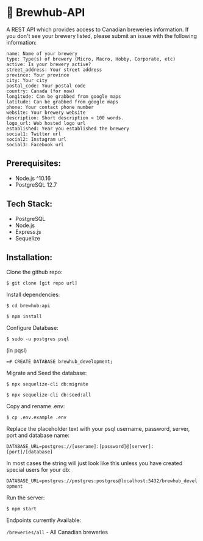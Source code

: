 # 🍻 Brewhub-API

A REST API which provides access to Canadian breweries information. If you don't see your brewery listed, please submit an issue with the following information:

    name: Name of your brewery
    type: Type(s) of brewery (Micro, Macro, Hobby, Corporate, etc)
    active: Is your brewery active?
    street_address: Your street address 
    province: Your province
    city: Your city
    postal_code: Your postal code
    country: Canada (for now)
    longitude: Can be grabbed from google maps
    latitude: Can be grabbed from google maps
    phone: Your contact phone number 
    website: Your brewery website
    description: Short description < 100 words.
    logo_url: Web hosted logo url
    established: Year you established the brewery
    social1: Twitter url
    social2: Instagram url
    social3: Facebook url

## Prerequisites:

 * Node.js ^10.16
 * PostgreSQL 12.7

## Tech Stack:

 * PostgreSQL
 * Node.js
 * Express.js
 * Sequelize

## Installation:

Clone the github repo:

`$ git clone [git repo url]`

Install dependencies:

`$ cd brewhub-api`

`$ npm install`

Configure Database:

`$ sudo -u postgres psql`

(in pqsl)

`=# CREATE DATABASE brewhub_development;`

Migrate and Seed the database:

`$ npx sequelize-cli db:migrate`

`$ npx sequelize-cli db:seed:all`

Copy and rename .env:

`$ cp .env.example .env`

Replace the placeholder text with your psql username, password, server, port and database name:

`DATABASE_URL=postgres://[userame]:[password]@[server]:[port]/[database]`

In most cases the string will just look like this unless you have created special users for your db:

`DATABASE_URL=postgres://postgres:postgres@localhost:5432/brewhub_development`

Run the server:

`$ npm start`

Endpoints currently Available:

`/breweries/all` - All Canadian breweries

